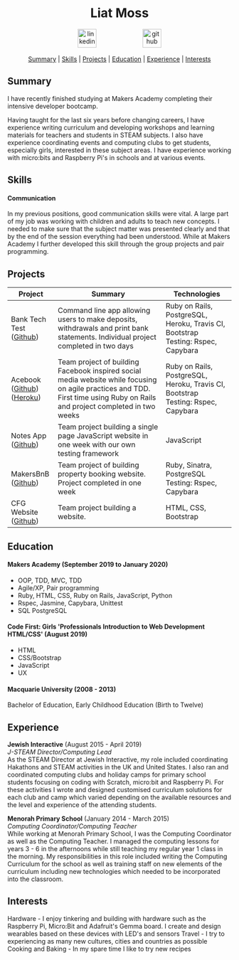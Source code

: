 <h1 align="center">Liat Moss</h1>
<p align="center">
<a  href="https://www.linkedin.com/in/liat-moss-51a50b115/"><img src="https://www.iconfinder.com/data/icons/free-social-icons/67/linkedin_circle_color-512.png" alt="linkedin" hspace="50" height="42" width="42"></a>
<a  href="https://github.com/Liatmoss"><img src="https://cdn0.iconfinder.com/data/icons/octicons/1024/mark-github-512.png" alt="github" hspace="50" height="42" width="42"></a>

<div align="center">

[Summary](#summary) |
[Skills](#skills) |
[Projects](#projects) |
[Education](#education) |
[Experience](#experience) |
[Interests](#interests)

</div>

## Summary

I have recently finished studying at Makers Academy completing their intensive developer bootcamp.

Having taught for the last six years before changing careers, I have experience writing curriculum and developing workshops and learning materials for teachers and students in STEAM subjects. I also have experience coordinating events and computing clubs to get students, especially girls, interested in these subject areas. I have experience working with micro:bits and Raspberry Pi's in schools and at various events.

## Skills

#### Communication

In my previous positions, good communication skills were vital. A large part of my job was working with children and adults to teach new concepts. I needed to make sure that the subject matter was presented clearly and that by the end of the session everything had been understood. While at Makers Academy I further developed this skill through the group projects and pair programming.

## Projects

| Project       | Summary       | Technologies  |
| ------------- |---------------| --------------|
| Bank Tech Test <br> ([Github](https://github.com/Liatmoss/bank_tech_test)) | Command line app allowing users to make deposits, withdrawals and print bank statements. Individual project completed in two days |  Ruby on Rails, PostgreSQL, Heroku, Travis CI, Bootstrap<br>Testing: Rspec, Capybara |
| Acebook <br> ([Github](https://github.com/Liatmoss/RaceToFirstPlaceBook))<br>([Heroku](https://acebook--letta.herokuapp.com/)) | Team project of building Facebook inspired social media website while focusing on agile practices and TDD. First time using Ruby on Rails and project completed in two weeks |  Ruby on Rails, PostgreSQL, Heroku, Travis CI, Bootstrap<br>Testing: Rspec, Capybara |
| Notes App <br> ([Github](https://github.com/Liatmoss/noteApp/tree/master/noteApp)) | Team project building a single page JavaScript website in one week with our own testing framework | JavaScript |
| MakersBnB <br> ([Github](https://github.com/Liatmoss/Ruby-n-b)) | Team project of building property booking website. Project completed in one week |  Ruby, Sinatra, PostgreSQL<br>Testing: Rspec, Capybara |
| CFG Website <br> ([Github](https://github.com/Liatmoss/cfgProjectCake)) | Team project building a website. |  HTML, CSS, Bootstrap |

## Education

#### Makers Academy (September 2019 to January 2020)

- OOP, TDD, MVC, TDD
- Agile/XP, Pair programming
- Ruby, HTML, CSS, Ruby on Rails, JavaScript, Python
- Rspec, Jasmine, Capybara, Unittest
- SQL PostgreSQL

#### Code First: Girls 'Professionals Introduction to Web Development HTML/CSS' (August 2019)

- HTML
- CSS/Bootstrap
- JavaScript
- UX

#### Macquarie University (2008 - 2013)

Bachelor of Education, Early Childhood Education (Birth to Twelve)


## Experience

**Jewish Interactive** (August 2015 - April 2019)    
*J-STEAM Director/Computing Lead*  
As the STEAM Director at Jewish Interactive, my role included coordinating Hakathons and STEAM activities in the UK and United States. I also ran and coordinated computing clubs and holiday camps for primary school students focusing on coding with Scratch, micro:bit and Raspberry Pi. For these activities I wrote and designed customised curriculum solutions for each club and camp which varied depending on the available resources and the level and experience of the attending students.

**Menorah Primary School** (January 2014 - March 2015)   
*Computing Coordinator/Computing Teacher*  
While working at Menorah Primary School, I was the Computing Coordinator as well as the Computing Teacher. I managed the computing lessons for years 3 - 6 in the afternoons while still teaching my regular year 1 class in the morning. My responsibilities in this role included writing the Computing Curriculum for the school as well as training staff on new elements of the curriculum including new technologies which needed to be incorporated into the classroom.

## Interests

Hardware - I enjoy tinkering and building with hardware such as the Raspberry Pi, Micro:Bit and Adafruit's Gemma board. I create and design wearables based on these devices with LED's and sensors
Travel - I try to experiencing as many new cultures, cities and countries as possible
Cooking and Baking - In my spare time I like to try new recipes  
